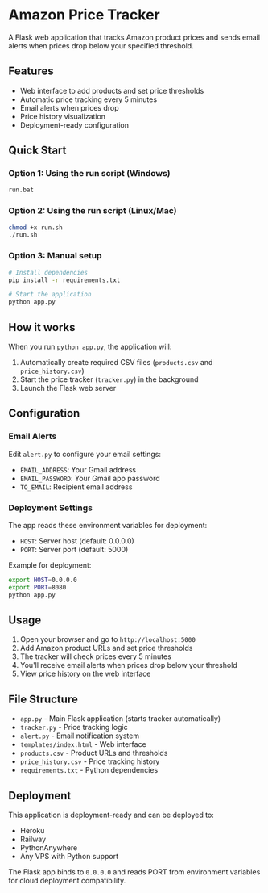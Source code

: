# Amazon Price Tracker

A Flask web application that tracks Amazon product prices and sends email alerts when prices drop below your specified threshold.

## Features

- Web interface to add products and set price thresholds
- Automatic price tracking every 5 minutes
- Email alerts when prices drop
- Price history visualization
- Deployment-ready configuration

## Quick Start

### Option 1: Using the run script (Windows)
```bash
run.bat
```

### Option 2: Using the run script (Linux/Mac)
```bash
chmod +x run.sh
./run.sh
```

### Option 3: Manual setup
```bash
# Install dependencies
pip install -r requirements.txt

# Start the application
python app.py
```

## How it works

When you run `python app.py`, the application will:
1. Automatically create required CSV files (`products.csv` and `price_history.csv`)
2. Start the price tracker (`tracker.py`) in the background
3. Launch the Flask web server

## Configuration

### Email Alerts
Edit `alert.py` to configure your email settings:
- `EMAIL_ADDRESS`: Your Gmail address
- `EMAIL_PASSWORD`: Your Gmail app password
- `TO_EMAIL`: Recipient email address

### Deployment Settings
The app reads these environment variables for deployment:
- `HOST`: Server host (default: 0.0.0.0)
- `PORT`: Server port (default: 5000)

Example for deployment:
```bash
export HOST=0.0.0.0
export PORT=8080
python app.py
```

## Usage

1. Open your browser and go to `http://localhost:5000`
2. Add Amazon product URLs and set price thresholds
3. The tracker will check prices every 5 minutes
4. You'll receive email alerts when prices drop below your threshold
5. View price history on the web interface

## File Structure

- `app.py` - Main Flask application (starts tracker automatically)
- `tracker.py` - Price tracking logic
- `alert.py` - Email notification system
- `templates/index.html` - Web interface
- `products.csv` - Product URLs and thresholds
- `price_history.csv` - Price tracking history
- `requirements.txt` - Python dependencies

## Deployment

This application is deployment-ready and can be deployed to:
- Heroku
- Railway
- PythonAnywhere
- Any VPS with Python support

The Flask app binds to `0.0.0.0` and reads PORT from environment variables for cloud deployment compatibility.
